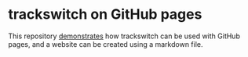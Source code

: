 # trackswitch on GitHub pages
This repository [demonstrates](https://thomasdeppisch.github.io/trackswitchOnPages/) how trackswitch can be used with GitHub pages, and a website can be created using a markdown file.

